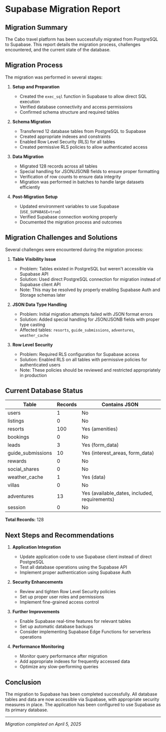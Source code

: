 # Supabase Migration Report

## Migration Summary

The Cabo travel platform has been successfully migrated from PostgreSQL to Supabase. This report details the migration process, challenges encountered, and the current state of the database.

## Migration Process

The migration was performed in several stages:

1. **Setup and Preparation**
   - Created the `exec_sql` function in Supabase to allow direct SQL execution
   - Verified database connectivity and access permissions
   - Confirmed schema structure and required tables

2. **Schema Migration**
   - Transferred 12 database tables from PostgreSQL to Supabase
   - Created appropriate indexes and constraints
   - Enabled Row Level Security (RLS) for all tables
   - Created permissive RLS policies to allow authenticated access

3. **Data Migration**
   - Migrated 128 records across all tables
   - Special handling for JSON/JSONB fields to ensure proper formatting
   - Verification of row counts to ensure data integrity
   - Migration was performed in batches to handle large datasets efficiently

4. **Post-Migration Setup**
   - Updated environment variables to use Supabase (`USE_SUPABASE=true`)
   - Verified Supabase connection working properly
   - Documented the migration process and outcomes

## Migration Challenges and Solutions

Several challenges were encountered during the migration process:

1. **Table Visibility Issue**
   - Problem: Tables existed in PostgreSQL but weren't accessible via Supabase API
   - Solution: Used direct PostgreSQL connection for migration instead of Supabase client API
   - Note: This may be resolved by properly enabling Supabase Auth and Storage schemas later

2. **JSON Data Type Handling**
   - Problem: Initial migration attempts failed with JSON format errors
   - Solution: Added special handling for JSON/JSONB fields with proper type casting
   - Affected tables: `resorts`, `guide_submissions`, `adventures`, `weather_cache`

3. **Row Level Security**
   - Problem: Required RLS configuration for Supabase access
   - Solution: Enabled RLS on all tables with permissive policies for authenticated users
   - Note: These policies should be reviewed and restricted appropriately in production

## Current Database Status

| Table | Records | Contains JSON |
|-------|---------|--------------|
| users | 1 | No |
| listings | 0 | No |
| resorts | 100 | Yes (amenities) |
| bookings | 0 | No |
| leads | 3 | Yes (form_data) |
| guide_submissions | 10 | Yes (interest_areas, form_data) |
| rewards | 0 | No |
| social_shares | 0 | No |
| weather_cache | 1 | Yes (data) |
| villas | 0 | No |
| adventures | 13 | Yes (available_dates, included, requirements) |
| session | 0 | No |

**Total Records:** 128

## Next Steps and Recommendations

1. **Application Integration**
   - Update application code to use Supabase client instead of direct PostgreSQL
   - Test all database operations using the Supabase API
   - Implement proper authentication using Supabase Auth

2. **Security Enhancements**
   - Review and tighten Row Level Security policies
   - Set up proper user roles and permissions
   - Implement fine-grained access control

3. **Further Improvements**
   - Enable Supabase real-time features for relevant tables
   - Set up automatic database backups
   - Consider implementing Supabase Edge Functions for serverless operations

4. **Performance Monitoring**
   - Monitor query performance after migration
   - Add appropriate indexes for frequently accessed data
   - Optimize any slow-performing queries

## Conclusion

The migration to Supabase has been completed successfully. All database tables and data are now accessible via Supabase, with appropriate security measures in place. The application has been configured to use Supabase as its primary database.

---

*Migration completed on April 5, 2025*